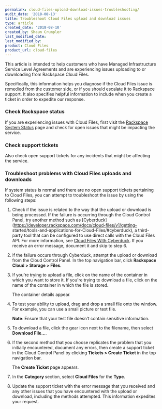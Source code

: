```yaml
---
permalink: cloud-files-upload-download-issues-troubleshooting/
audit_date: '2018-08-13'
title: Troubleshoot Cloud Files upload and download issues
type: article
created_date: '2018-08-10'
created_by: Shaun Crumpler
last_modified_date: 
last_modified_by: 
product: Cloud Files
product_url: cloud-files
---
```


This article is intended to help customers who have Managed Infrastructure Service Level Agreements and are experiencing 
issues uploading to or downloading from Rackspace Cloud Files.

Specifically, this information helps you diagnose if the Cloud Files issue is remedied from the customer side, or if you 
should escalate it to Rackspace support. It also specifies helpful information to include when you create a ticket in order 
to expedite our response.

### Check Rackspace status

If you are experiencing issues with Cloud Files, first visit the 
[Rackspace System Status](https://rackspace.service-now.com/system_status/) page and check for open issues that might be 
impacting the service. 

### Check support tickets

Also check open support tickets for any incidents that might be affecting the service. 

### Troubleshoot problems with Cloud Files uploads and downloads

If system status is normal and there are no open support tickets pertaining to Cloud Files, you can attempt to troubleshoot 
the issue by using the following steps:

1. Check if the issue is related to the way that the upload or download is being processed. If the failure is occurring 
   through the Cloud Control Panel, try another method such as 
   [Cyberduck](https://developer.rackspace.com/docs/cloud-files/v1/getting-
   started/tools-and-applications-for-Cloud-Files/#cyberduck), 
   a third-party tool that can be configured to use direct calls with the Cloud Files API. For more information, see 
   [Cloud Files With Cyberduck](https://community.rackspace.com/general/f/general-discussion-forum/8486/how-to-configure-cyberduck-for-rackspace-cloud-files). If you receive an error message, document it and skip to step 6.
2. If the failure occurs through Cyberduck, attempt the upload or download from the Cloud Control Panel. In the top 
   navigation bar, click **Rackspace Cloud > Storage > Files**.
3. If you're trying to upload a file, click on the name of the container in which you want to store it. If you're trying to 
   download a file, click on the name of the container in which the file is stored. 
   
   The container details appear.
4. To test your ability to upload, drag and drop a small file onto the window. For example, you can use a small picture or 
   text file. 
   
   **Note**: Ensure that your test file doesn't contain sensitive information.
5. To download a file, click the gear icon next to the filename, then select **Download File...**.
6. If the second method that you choose replicates the problem that you initially encountered, document any errors, then 
   create a support ticket in the Cloud Control Panel by clicking **Tickets > Create Ticket** in the top navigation bar. 
   
   The **Create Ticket** page appears.
7. In the **Category** section, select **Cloud Files** for the **Type**. 
8. Update the support ticket with the error message that you received and any other issues that you have encountered with 
   the upload or download, including the methods attempted. This information expedites your request.
